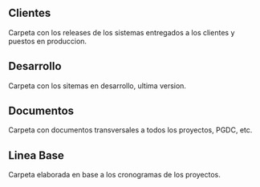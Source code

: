 ## Clientes
Carpeta con los releases de los sistemas entregados a los clientes y puestos en produccion.

## Desarrollo
Carpeta con los sitemas en desarrollo, ultima version.

## Documentos
Carpeta con documentos transversales a todos los proyectos, PGDC, etc.

## Linea Base
Carpeta elaborada en base a los cronogramas de los proyectos.


